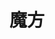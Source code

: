 # 魔方

<MagicCube/>

<!-- ## 思路

先利用 3d 做出一个 6 面体。

将魔方看做一个整体，添加一个初始状态到整个魔方，初始状态略微倾斜。

当被点击时，去除初始状态加入代表动画状态的类，旋转至对应的图片即可。 -->